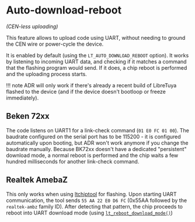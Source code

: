 # Auto-download-reboot

*(CEN-less uploading)*

This feature allows to upload code using UART, without needing to ground the CEN wire or power-cycle the device.

It is enabled by default (using the `LT_AUTO_DOWNLOAD_REBOOT` option). It works by listening to incoming UART data, and checking if it matches a command that the flashing program would send. If it does, a chip reboot is performed and the uploading process starts.

!!! note
	ADR will only work if there's already a recent build of LibreTuya flashed to the device (and if the device doesn't bootloop or freeze immediately).

## Beken 72xx

The code listens on UART1 for a link-check command (`01 E0 FC 01 00`). The baudrate configured on the serial port has to be 115200 - it is configured automatically upon booting, but ADR won't work anymore if you change the baudrate manually. Because BK72xx doesn't have a dedicated "persistent" download mode, a normal reboot is performed and the chip waits a few hundred milliseconds for another link-check command.

## Realtek AmebaZ

This only works when using [ltchiptool](ltchiptool.md) for flashing. Upon starting UART communication, the tool sends `55 AA 22 E0 D6 FC` (0x55AA followed by the `realtek-ambz` family ID). After detecting that pattern, the chip proceeds to reboot into UART download mode (using [`lt_reboot_download_mode()`](../../../ltapi/lt__device_8h.md))
